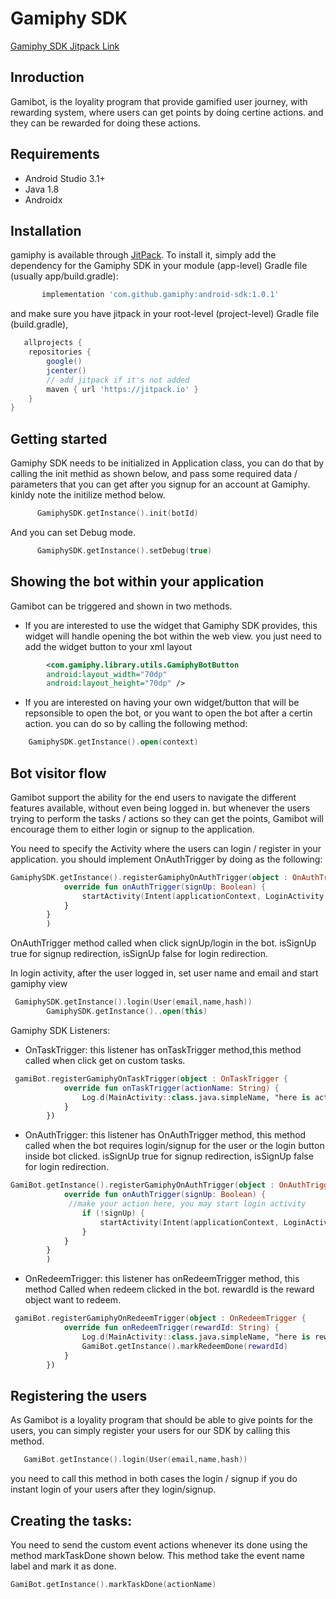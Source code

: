 # Gamiphy SDK

[Gamiphy SDK Jitpack Link](https://jitpack.io/#gamiphy/android-sdk)

## Inroduction 

Gamibot, is the loyality program that provide gamified user journey, with rewarding system, where users can get points by doing certine actions. and they 
can be rewarded for doing these actions. 

## Requirements

- Android Studio 3.1+
- Java 1.8
- Androidx

## Installation

gamiphy is available through [JitPack](https://jitpack.io/#gamiphy/android-sdk). To install
it, simply add the dependency for the Gamiphy SDK in your module (app-level) Gradle file (usually app/build.gradle):

```gradle
       implementation 'com.github.gamiphy:android-sdk:1.0.1'
```

and make sure you have jitpack in your root-level (project-level) Gradle file (build.gradle), 
```gradle
   allprojects {
    repositories {
        google()
        jcenter()
        // add jitpack if it's not added
        maven { url 'https://jitpack.io' }
    }
}
```

## Getting started

Gamiphy SDK needs to be initialized in Application class, you can do that by calling the init methid as shown below, and pass some required data / parameters that 
you can get after you signup for an account at Gamiphy. kinldy note the initilize method below. 

```kotlin
      GamiphySDK.getInstance().init(botId)
```
And you can set Debug mode.
```kotlin
      GamiphySDK.getInstance().setDebug(true)
```

## Showing the bot within your application

Gamibot can be triggered and shown in two methods. 

- If you are interested to use the widget that Gamiphy SDK provides, this widget will handle opening the bot within the web view.
you just need to add the widget button to your xml layout

```xml  
        <com.gamiphy.library.utils.GamiphyBotButton
        android:layout_width="70dp"
        android:layout_height="70dp" />
```

- If you are interested on having your own widget/button that will be repsonsible to open the bot, or you want to open the bot after a certin action. you can do so by calling the following method: 

```Kotlin
    GamiphySDK.getInstance().open(context)
```

## Bot visitor flow 

Gamibot support the ability for the end users to navigate the different features available, without even being logged in. but whenever 
the users trying to perform the tasks / actions so they can get the points, Gamibot will encourage them to either login or signup to the application. 

You need to specify the Activity where the users can login / register in your application. you should implement OnAuthTrigger by doing as the following: 

```Kotlin
GamiphySDK.getInstance().registerGamiphyOnAuthTrigger(object : OnAuthTrigger {
            override fun onAuthTrigger(signUp: Boolean) {
                startActivity(Intent(applicationContext, LoginActivity::class.java))
            }
        }
        )
```
OnAuthTrigger method called when click signUp/login in the bot. isSignUp true for signup redirection, isSignUp false for login redirection.

In login activity, after the user logged in, set user name and email and start gamiphy view
```kotlin
 GamiphySDK.getInstance().login(User(email,name,hash))
        GamiphySDK.getInstance()..open(this)
```

Gamiphy SDK Listeners:

- OnTaskTrigger: this listener has onTaskTrigger method,this method called when click get on custom tasks.
```kotlin
 gamiBot.registerGamiphyOnTaskTrigger(object : OnTaskTrigger {
            override fun onTaskTrigger(actionName: String) {
                Log.d(MainActivity::class.java.simpleName, "here is action name $actionName")
            }
        })
```

- OnAuthTrigger: this listener has OnAuthTrigger method, this method called when the bot requires login/signup for the user or the login button inside bot clicked.
 isSignUp true for signup redirection, isSignUp false for login redirection.
```kotlin
GamiBot.getInstance().registerGamiphyOnAuthTrigger(object : OnAuthTrigger {
            override fun onAuthTrigger(signUp: Boolean) {
             //make your action here, you may start login activity
                if (!signUp) {
                    startActivity(Intent(applicationContext, LoginActivity::class.java))
                }
            }
        }
        )
```

- OnRedeemTrigger: this listener has onRedeemTrigger method, this method Called when redeem clicked in the bot. 
rewardId is the reward object want to redeem.
```kotlin
 gamiBot.registerGamiphyOnRedeemTrigger(object : OnRedeemTrigger {
            override fun onRedeemTrigger(rewardId: String) {
                Log.d(MainActivity::class.java.simpleName, "here is reward Id  $rewardId")
                GamiBot.getInstance().markRedeemDone(rewardId)
            }
        })
```

## Registering the users

As Gamibot is a loyality program that should be able to give points for the users, you can simply register your users for our SDK by calling this method. 

```kotlin
   GamiBot.getInstance().login(User(email,name,hash))
```

you need to call this method in both cases the login / signup if you do instant login of your users after they login/signup. 


## Creating the tasks: 


You need to send the custom event actions whenever its done using the method markTaskDone shown below.
This method take the event name label and mark it as done.

```kotlin
GamiBot.getInstance().markTaskDone(actionName)
```

